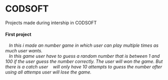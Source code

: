 # CODSOFT
Projects made during intership in CODSOFT
   <h4>First project</h4>
   &nbsp;&nbsp;&nbsp;<i>In this i made an number game in which user can play multiple times as much user wants.<br/>
   &nbsp;&nbsp;&nbsp;In this game user have to guess a random number that is between 1 and 100 if the user guess the number correctly. The user will won the game. But there is a catch user 
   &nbsp;&nbsp;&nbsp;will only have 10 attempts to guess the number after using all attemps user will lose the game.</i>

